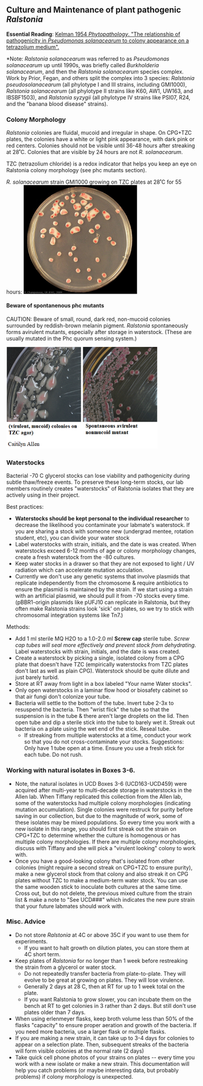## Culture and Maintenance of plant pathogenic *Ralstonia*

**Essential Reading**: [Kelman 1954 *Phytopathology*. "The relationship of pathogenicity in *Pseudomonas solanacearum* to colony appearance on a tetrazolium medium".](resources/Kelman_1954_essential_reading.pdf)

*Note: *Ralstonia solanacearum* was referred to as *Pseudomonas solanacearum* up until 1990s, was briefly called *Burkholderia solanacearum*, and then the *Ralstonia solanacearum* species complex. Work by Prior, Fegan, and others split the complex into 3 species: *Ralstonia pseudosolanacearum* (all phylotype I and III strains, including GMI1000), *Ralstonia solanacearum* (all phylotype II strains like K60, AW1, UW163, and IBSBF1503), and *Ralstonia syzygii* (all phylotype IV strains like PSI07, R24, and the "banana blood disease" strains).

### Colony Morphology
*Ralstonia* colonies are fluidal, mucoid and irregular in shape.
On CPG+TZC plates, the colonies have a white or light pink appearance, with dark pink or red centers. 
Colonies should not be visible until 36-48 hours after streaking at 28˚C. 
Colonies that are visible by 24 hours are not *R. solanacearum*. 

TZC (tetrazolium chloride) is a redox indicator that helps you keep an eye on Ralstonia colony morphology (see phc mutants section). 

*R. solanacearum* strain GMI1000 growing on TZC plates at 28˚C for 55 hours:
<img src="images/ralstonia_colony_morphology.jpg" width="300">

#### Beware of spontanenous phc mutants
CAUTION: Beware of small, round, dark red, non-mucoid colonies surrounded by reddish-brown melanin pigment. 
*Ralstonia* spontaneously forms avirulent mutants, especially after storage in waterstock. (These are usually mutated in the Phc quorum sensing system.)  

<img src="images/ralstonia_good_bad_colonies.png" width="400">

### Waterstocks

Bacterial -70 C glycerol stocks can lose viability and pathogenicity during subtle thaw/freeze events. To preserve these long-term stocks, our lab members routinely creates "waterstocks" of Ralstonia isolates that they are actively using in their project.

Best practices:
* **Waterstocks should be kept personal to the individual researcher** to decrease the likelihood you contaminate your labmate's waterstock. If you are sharing a stock with someone new (undergrad mentee, rotation student, etc), you can divide your water stock 
* Label waterstocks with strain, initials, and the date is was created.  When waterstocks exceed 6-12 months of age or colony morphology changes, create a fresh waterstock from the -80 cultures. 
* Keep water stocks in a drawer so that they are not exposed to light / UV radiation which can accelerate mutation acculation. 
* Currently we don't use any genetic systems that involve plasmids that replicate independently from the chromosome & require antibiotics to ensure the plasmid is maintained by the strain. If we start using a strain with an artificial plasmid, we should pull it from -70 stocks every time. (pBBR1-origin plasmids like pUFJ10 can replicate in Ralstonia, but they often make Ralstonia strains look 'sick' on plates, so we try to stick with chromosomal integration systems like Tn7.)

Methods:
* Add 1 ml sterile MQ H2O to a 1.0-2.0 ml **Screw cap** sterile tube. *Screw cap tubes will seal more effectively and prevent stock from dehydrating*. Label waterstocks with strain, initials, and the date is was created.
* Create a waterstock by picking a single, isolated colony from a CPG plate that doesn't have TZC (empirically waterstocks from TZC plates don't last as well as plain CPG). Waterstock should be quite dilute and just barely turbid. 
* Store at RT away from light in a box labeled "Your name Water stocks". 
* Only open waterstocks in a laminar flow hood or biosafety cabinet so that air fungi don't colonize your tube. 
* Bacteria will settle to the bottom of the tube.  Invert tube 2-3x to resuspend the bacteria.  Then "wrist flick" the tube so that the suspension is in the tube & there aren't large droplets on the lid. Then open tube and dip a sterile stick into the tube to barely wet it.  Streak out bacteria on a plate using the wet end of the stick. Reseal tube.  
   * If streaking from multiple waterstocks at a time, conduct your work so that you do not cross-contaminate your stocks. Suggestions: Only have 1 tube open at a time.  Ensure you use a fresh stick for each tube. Do not rush. 

### Working with natural isolates in Boxes 3-6. 

   *  Note, the natural isolates in UCD Boxes 3-6 (UCD163-UCD459) were acquired after multi-year to multi-decade storage in waterstocks in the Allen lab. When Tiffany replicated this collection from the Allen lab, some of the waterstocks had multiple colony morphologies (indicating mutation accumulation). Single colonies were restruck for purity before saving in our collection, but due to the magnitude of work, some of these isolates may be mixed populations. So every time you work with a new isolate in this range, you should first streak out the strain on CPG+TZC to determine whether the culture is homogenous or has multiple colony morphologies.  If there are multiple colony morphologies, discuss with Tiffany and she will pick a "virulent looking" colony to work with.
   *  Once you have a good-looking colony that's isolated from other colonies (might require a second streak on CPG+TZC to ensure purity), make a new glycerol stock from that colony and also streak it on CPG plates without TZC to make a medium-term water stock. You can use the same wooden stick to inoculate both cultures at the same time. Cross out, but do not delete, the previous mixed culture from the strain list & make a note to "See UCD###" which indicates the new pure strain that your future labmates should work with.  

### Misc. Advice

* Do not store *Ralstonia* at 4C or above 35C if you want to use them for experiments.
    * If you want to halt growth on dilution plates, you can store them at 4C short term. 
* Keep plates of *Ralstonia* for no longer than 1 week before restreaking the strain from a glycerol or water stock. 
    * Do not repeatedly transfer bacteria from plate-to-plate. They will evolve to be great at growing on plates. They will lose virulence. 
    * Generally 2 days at 28 C, then at RT for up to 1 week total on the plate.
    * If you want Ralstonia to grow slower, you can incubate them on the bench at RT to get colonies in 3 rather than 2 days.  But still don't use plates older than 7 days. 
* When using erlenmeyer flasks, keep broth volume less than 50% of the flasks "capacity" to ensure proper aeration and growth of the bacteria. 
If you need more bacteria, use a larger flask or multiple flasks.
* If you are making a new strain, it can take up to 3-4 days for colonies to appear on a selection plate.  Then, subsequent streaks of the bacteria will form visible colonies at the normal rate (2 days)
* Take quick cell phone photos of your strains on plates -- every time you work with a new isolate or make a new strain.  This documentation will help you catch problems (or maybe interesting data, but probably problems) if colony morphology is unexpected. 
